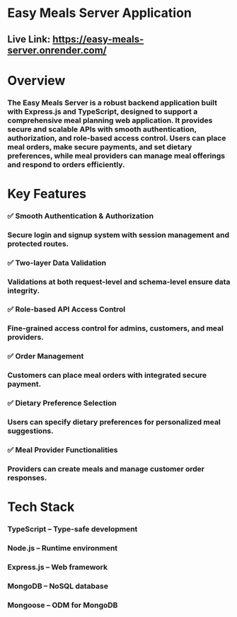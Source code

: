 # Easy Meals Server Application

## Live Link: https://easy-meals-server.onrender.com/

# Overview

### The Easy Meals Server is a robust backend application built with Express.js and TypeScript, designed to support a comprehensive meal planning web application. It provides secure and scalable APIs with smooth authentication, authorization, and role-based access control. Users can place meal orders, make secure payments, and set dietary preferences, while meal providers can manage meal offerings and respond to orders efficiently.

# Key Features

### ✅ Smooth Authentication & Authorization

### Secure login and signup system with session management and protected routes.

### ✅ Two-layer Data Validation

### Validations at both request-level and schema-level ensure data integrity.

### ✅ Role-based API Access Control

### Fine-grained access control for admins, customers, and meal providers.

### ✅ Order Management

### Customers can place meal orders with integrated secure payment.

### ✅ Dietary Preference Selection

### Users can specify dietary preferences for personalized meal suggestions.

### ✅ Meal Provider Functionalities

### Providers can create meals and manage customer order responses.

# Tech Stack

### TypeScript – Type-safe development

### Node.js – Runtime environment

### Express.js – Web framework

### MongoDB – NoSQL database

### Mongoose – ODM for MongoDB

